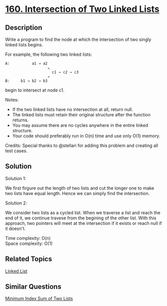 # [160. Intersection of Two Linked Lists](https://leetcode.com/problems/intersection-of-two-linked-lists)

## Description

Write a program to find the node at which the intersection of two singly linked lists begins.

For example, the following two linked lists:

```
A:          a1 → a2
                   ↘
                     c1 → c2 → c3
                   ↗            
B:     b1 → b2 → b3
```

begin to intersect at node c1.

Notes:

- If the two linked lists have no intersection at all, return null.
- The linked lists must retain their original structure after the function returns.
- You may assume there are no cycles anywhere in the entire linked structure.
- Your code should preferably run in O(n) time and use only O(1) memory.

Credits:
Special thanks to @stellari for adding this problem and creating all test cases.

## Solution

Solution 1:

We first firgure out the length of two lists and cut the longer one to make two lists have equal length. Hence we can simply find the intersection.

Solution 2:

We consider two lists as a cycled list. When we traverse a list and reach the end of it, we continue travese from the begining of the other list. With this approach, two pointers will meet at the intersection if it exists or reach null if it doesn't.

Time complexity: O(n)<br>Space complexity: O(1)

## Related Topics

[Linked List](https://leetcode.com/tag/linked-list/) 

## Similar Questions

[Minimum Index Sum of Two Lists](https://leetcode.com/problems/minimum-index-sum-of-two-lists/)
